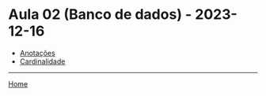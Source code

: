 # Aula 02 (Banco de dados) - 2023-12-16



- [Anotações](anotacoes.md)
- [Cardinalidade](cardinalidade.md)

------------

[Home](../README.md) 